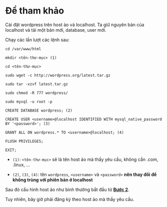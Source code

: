 # Đề tham khảo

Cài đặt wordpress trên host ảo và localhost. Ta giữ nguyên bản của localhost và tải một bản mới, database, user mới.

Chạy các lần lượt các lệnh sau:

```console
cd /var/www/html

mkdir <tên-thư-mục> (1)

cd <tên-thư-mục>

sudo wget -c http://wordpress.org/latest.tar.gz

sudo tar -xzvf latest.tar.gz

sudo chmod -R 777 wordpress/

sudo mysql -u root -p

CREATE DATABASE wordpress; (2)

CREATE USER <username>@localhost IDENTIFIED WITH mysql_native_password BY '<password>'; (3)

GRANT ALL ON wordpress.* TO <username>@localhost; (4)

FLUSH PRIVILEGES;

EXIT; 
```

* `(1)`: `<tên-thư-mục>` sẽ là tên host ảo mà thầy yêu cầu, không cần .com, .linux, ...

* `(2)`, `(3)`, `(4)`: tên `wordpress`, `<username>` và `<password>` **nên thay đổi để không trùng với phiên bản ở localhost**

Sau đó cấu hình host ảo như bình thường bắt đầu từ [**Bước 2**](https://github.com/toabaobutchi/open-source/blob/main/LAMPStack_VirtualHost_Wordpress.md#b%C6%B0%E1%BB%9Bc-2-c%E1%BA%A5u-h%C3%ACnh-host-%E1%BA%A3o).

Tuy nhiên, bây giờ phải đăng ký theo host ảo mà thầy yêu cầu.
